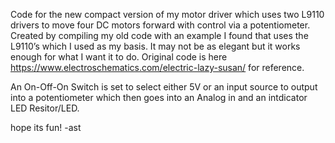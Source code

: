 Code for the new compact version of my motor driver which uses two L9110 drivers to move four DC motors forward with control via a potentiometer. Created by compiling my old code with an example I found that uses the L9110’s which I used as my basis. It may not be as elegant but it works enough for what I want it to do. Original code is here https://www.electroschematics.com/electric-lazy-susan/ for reference.

An On-Off-On Switch is set to select either 5V or an input source to output into a potentiometer which then goes into an Analog in and an intdicator LED Resitor/LED.

hope its fun!
-ast
